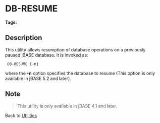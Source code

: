 # DB-RESUME

<PageHeader /> 

**Tags:**
<badge text='db' vertical='middle' />
<badge text='resume' vertical='middle' />
<badge text='db-resume' vertical='middle' />
<badge text='database operations' vertical='middle' />

## Description

This utility allows resumption of database operations on a previously paused jBASE database. It is invoked as:

```
 DB-RESUME {-n}
```

where the **-n** option specifies the database to resume (This option is only available in jBASE 5.2 and later).

## Note

> This utility is only available in jBASE 4.1 and later.

Back to [Utilities](./../utilities)

  
<PageFooter />
